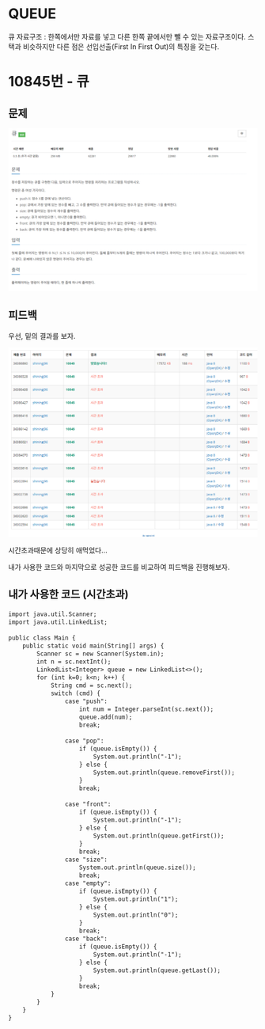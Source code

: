 # QUEUE

큐 자료구조 : 한쪽에서만 자료를 넣고 다른 한쪽 끝에서만 뺄 수 있는 자료구조이다. 스택과 비슷하지만 다른 점은 선입선출(First In First Out)의 특징을 갖는다.


# 10845번 - 큐


## 문제

![](/img/queue.PNG)

## 피드백

우선, 밑의 결과를 보자.

![](/img/queue_2.PNG)

시간초과때문에 상당히 애먹었다...

내가 사용한 코드와 마지막으로 성공한 코드를 비교하여 피드백을 진행해보자.

## 내가 사용한 코드 (시간초과)

    import java.util.Scanner;
    import java.util.LinkedList;

    public class Main {
        public static void main(String[] args) {
            Scanner sc = new Scanner(System.in);
            int n = sc.nextInt();
            LinkedList<Integer> queue = new LinkedList<>();
            for (int k=0; k<n; k++) {
                String cmd = sc.next();
                switch (cmd) {
                    case "push":
                        int num = Integer.parseInt(sc.next());
                        queue.add(num);
                        break;

                    case "pop":
                        if (queue.isEmpty()) {
                            System.out.println("-1");
                        } else {
                            System.out.println(queue.removeFirst());
                        }
                        break;

                    case "front":
                        if (queue.isEmpty()) {
                            System.out.println("-1");
                        } else {
                            System.out.println(queue.getFirst());
                        }
                        break;
                    case "size":
                        System.out.println(queue.size());
                        break;
                    case "empty":
                        if (queue.isEmpty()) {
                            System.out.println("1");
                        } else {
                            System.out.println("0");
                        }
                        break;
                    case "back":
                        if (queue.isEmpty()) {
                            System.out.println("-1");
                        } else {
                            System.out.println(queue.getLast());
                        }
                        break;
                }
            }
        }
    }

